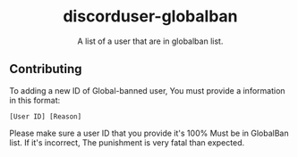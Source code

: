 <div align="center">
  <h1>discorduser-globalban</h1>
  A list of a user that are in globalban list.
</div>

## Contributing
To adding a new ID of Global-banned user, You must provide a information in this format:
```
[User ID] [Reason]
```
Please make sure a user ID that you provide it's 100% Must be in GlobalBan list. If it's incorrect, The punishment is very fatal than expected.

